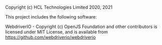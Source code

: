 Copyright (c) HCL Technologies Limited 2020, 2021

This project includes the following software:

WebdriverIO - Copyright (c) OpenJS Foundation and other contributors is licensed under MIT License, and is available from 
https://github.com/webdriverio/webdriverio 
